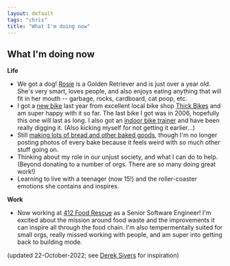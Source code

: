 ```yaml
---
layout: default
tags: "chris"
title: "What I'm doing now"
---
```


## What I'm doing now

__Life__

* We got a dog! [Rosie](https://www.instagram.com/p/CYxci6yt13l/) is a Golden
  Retriever and is just over a year old. She's very smart, loves people, and
  also enjoys eating anything that will fit in her mouth -- garbage, rocks,
  cardboard, cat poop, etc.
* I got a [new bike](https://surlybikes.com/bikes/midnight_special) last year
  from excellent local bike shop [Thick Bikes](https://thickbikes.com/)
  and am super happy with it so far. The last bike I got was in 2006, hopefully
  this one will last as long. I also got an
  [indoor bike trainer](https://www.wahoofitness.com/devices/bike-trainers/kickr)
  and have been really digging it. (Also kicking myself for not
  getting it earlier...)
* Still [making lots of bread and other baked goods](https://instagram.com/cwinterspgh),
  though I'm no longer posting photos of every bake because it feels weird with
  so much other stuff going on.
* Thinking about my role in our unjust society, and what I can do to help.
  (Beyond donating to a number of orgs. There are so many doing great work!)
* Learning to live with a teenager (now 15!) and the roller-coaster emotions
  she contains and inspires.

__Work__

* Now working at [412 Food Rescue](https://412foodrescue.org) as a Senior
  Software Engineer! I'm excited about the mission around food waste and the
  improvements it can inspire all through the food chain. I'm also
  tempermentally suited for small orgs, really missed working with people, and
  am super into getting back to building mode.


(updated 22-October-2022; see [Derek Sivers](http://sivers.org/now) for inspiration)
